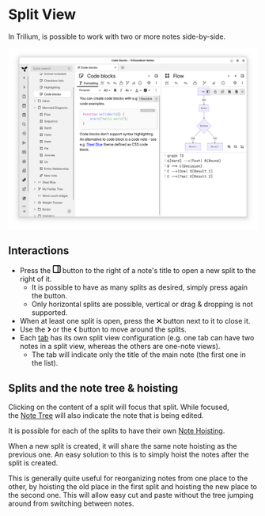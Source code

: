 # Split View
In Trilium, is possible to work with two or more notes side-by-side.

![](Split%20View_2_Split%20View_im.png)

## **Interactions**

*   Press the ![](Split%20View_Split%20View_imag.png) button to the right of a note's title to open a new split to the right of it.
    *   It is possible to have as many splits as desired, simply press again the button.
    *   Only horizontal splits are possible, vertical or drag & dropping is not supported.
*   When at least one split is open, press the ![](Split%20View_3_Split%20View_im.png) button next to it to close it.
*   Use the ![](Split%20View_4_Split%20View_im.png) or the ![](Split%20View_1_Split%20View_im.png) button to move around the splits.
*   Each [tab](Tabs.md) has its own split view configuration (e.g. one tab can have two notes in a split view, whereas the others are one-note views).
    *   The tab will indicate only the title of the main note (the first one in the list).

## Splits and the note tree & hoisting

Clicking on the content of a split will focus that split. While focused, the <a class="reference-link" href="Note%20Tree.md">Note Tree</a> will also indicate the note that is being edited.

It is possible for each of the splits to have their own <a class="reference-link" href="../Navigation/Note%20Hoisting.md">Note Hoisting</a>.

When a new split is created, it will share the same note hoisting as the previous one. An easy solution to this is to simply hoist the notes after the split is created.

This is generally quite useful for reorganizing notes from one place to the other, by hoisting the old place in the first split and hoisting the new place to the second one. This will allow easy cut and paste without the tree jumping around from switching between notes.